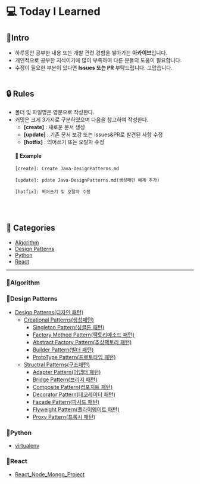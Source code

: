 # 💻 Today I Learned

## 📢Intro
* 하루동안 공부한 내용 또는 개발 관련 경험을 쌓아가는 **아카이브**입니다.<br />
* 개인적으로 공부한 지식이기에 많이 부족하여 다른 분들의 도움이 필요합니다.<br />
* 수정이 필요한 부분이 있다면 **Issues 또는 PR** 부탁드립니다. 고맙습니다.<br /><br />



## 🔒 Rules
* 폴더 및 파일명은 영문으로 작성한다.
* 커밋은 크게 3가지로 구분하였으며 다음을 참고하여 작성한다.<br />
  * **[create]** : 새로운 문서 생성<br />
  * **[update]** : 기존 문서 보강 또는 Issues&PR로 발견된 사항 수정<br />
  * **[hotfix]** : 띄어쓰기 또는 오탈자 수정
  #### 🔑 Example
  <pre><code>[create]: Create Java-DesignPatterns.md<br />
  [update]: pdate Java-DesignPatterns.md(생성패턴 예제 추가)<br />
  [hotfix]: 띄어쓰기 및 오탈자 수정
  </code></pre><br /><br />
  

## 🧾 Categories
* [Algorithm](#algorithm)
* [Design Patterns](#design-patterns)
* [Python](#python)
* [React](#react)

---

### 📁Algorithm

### 📁Design Patterns
* [Design Patterns(디자인 패턴)](https://github.com/my-choe/TIL/blob/main/DesignPatterns/DesignPatterns.md)
  * [Creational Patterns(생성패턴)](https://github.com/my-choe/TIL/blob/main/DesignPatterns/CreationalPatterns/0_CreationalPatterns.md)
    * [Singleton Pattern(싱글톤 패턴)](https://github.com/my-choe/TIL/blob/main/DesignPatterns/CreationalPatterns/1_SingletonPattern.md)
    * [Factory Method Pattern(팩토리메소드 패턴)](https://github.com/my-choe/TIL/blob/main/DesignPatterns/CreationalPatterns/2_FactoryMethodsPattern.md)
    * [Abstract Factory Pattern(추상팩토리 패턴)](https://github.com/my-choe/TIL/blob/main/DesignPatterns/CreationalPatterns/3_AbstractFactoryPattern.md)
    * [Builder Pattern(빌더 패턴)](https://github.com/my-choe/TIL/blob/main/DesignPatterns/CreationalPatterns/4_BuilderPattern.md)
    * [ProtoType Pattern(프로토타입 패턴)](https://github.com/my-choe/TIL/blob/main/DesignPatterns/CreationalPatterns/5_PrototypePattern.md)
  * [Structral Patterns(구조패턴)](https://github.com/my-choe/TIL/blob/main/DesignPatterns/StructralPatterns/0_StructralPatterns.md)
    * [Adapter Pattern(어댑터 패턴)](https://github.com/my-choe/TIL/blob/main/DesignPatterns/StructralPatterns/1_AdapterPattern.md)
    * [Bridge Pattern(브리지 패턴)](https://github.com/my-choe/TIL/blob/main/DesignPatterns/StructralPatterns/2_BridgePattern.md)
    * [Composite Pattern(컴포지트 패턴)](https://github.com/my-choe/TIL/blob/main/DesignPatterns/StructralPatterns/3_CompositePattern.md)
    * [Decorator Pattern(데코레이터 패턴)](https://github.com/my-choe/TIL/blob/main/DesignPatterns/StructralPatterns/4_DecoratorPattern.md)
    * [Facade Pattern(파사드 패턴)](https://github.com/my-choe/TIL/blob/main/DesignPatterns/StructralPatterns/5_FacadePattern.md)
    * [Flyweight Pattern(플라이웨이트 패턴)](https://github.com/my-choe/TIL/blob/main/DesignPatterns/StructralPatterns/6_FlyweightPattern.md)
    * [Proxy Pattern(프록시 패턴)](https://github.com/my-choe/TIL/blob/main/DesignPatterns/StructralPatterns/7_ProxyPattern.md)
    
### 📁Python
* [virtualenv](https://github.com/my-choe/TIL/blob/main/Python/virtualenv.md)

### 📁React
* [React_Node_Mongo_Project](https://github.com/my-choe/TIL/blob/main/React/React_Node_Mongo_Project.md)


